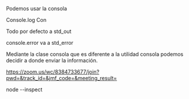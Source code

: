 
Podemos usar la consola

Console.log
Con

Todo por defecto a std_out

console.error va a std_error

Mediante la clase consola que es diferente a la utilidad consola podemos decidir a donde enviar la información.

https://zoom.us/wc/8384733677/join?pwd=&track_id=&jmf_code=&meeting_result=

node --inspect <file>

	